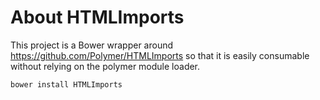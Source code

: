 # About HTMLImports

This project is a Bower wrapper around https://github.com/Polymer/HTMLImports so that it is easily consumable without relying on the polymer module loader.


```
bower install HTMLImports
```


